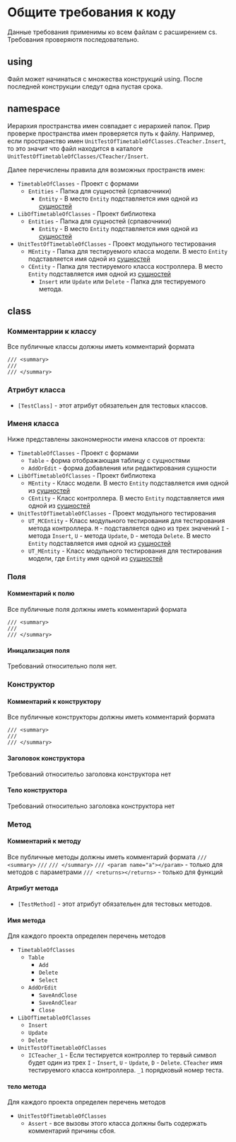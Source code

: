 # Общите требования к коду

Данные требования применимы ко всем файлам с расширением cs.
Требования проверяютя последовательно.

## using

Файл может начинаться с множества конструкций using. После последней конструкции следут одна пустая срока.

## namespace

Иерархия пространства имен совпадает с иерархией папок. Прир проверке пространства имен проверяется путь к файлу.
Например, если пространство имен `UnitTestOfTimetableOfClasses.CTeacher.Insert`, то это значит что файл находится в каталоге `UnitTestOfTimetableOfClasses/CTeacher/Insert`.

Далее перечислены правила для возможных пространств имен:
- `TimetableOfClasses` - Проект с формами
   - `Entities` - Папка для сущностей (српавочники)
	  - `Entity` - В место `Entity` подставляется имя одной из [сущностей](/Docs/entities.md)
- `LibOfTimetableOfClasses` - Проект библиотека
   - `Entities` - Папка для сущностей (српавочники)
	  - `Entity` - В место `Entity` подставляется имя одной из [сущностей](/Docs/entities.md)
- `UnitTestOfTimetableOfClasses` - Проект модульного тестирования
   - `MEntity` - Папка для тестируемого класса модели. В место `Entity` подставляется имя одной из [сущностей](/Docs/entities.md)
   - `СEntity` - Папка для тестируемого класса костроллера. В место `Entity` подставляется имя одной из [сущностей](/Docs/entities.md)
      - `Insert` или `Update` или `Delete` - Папка для тестируемого метода.

## class

### Комментаррии к классу

Все публичные классы должны иметь комментарий формата
```
/// <summary>
/// 
/// </summary>
```

### Атрибут класса

- `[TestClass]` - этот атрибут обязательен для тестовых классов.

### Именя класса

Ниже представлены закономерности имена классов от проекта:
- `TimetableOfClasses` - Проект с формами
   - `Table` - форма отображающая таблицу с сущностями
   - `AddOrEdit` - форма добавления или редактирования сущности
- `LibOfTimetableOfClasses` - Проект библиотека
   - `MEntity` - Класс модели. В место `Entity` подставляется имя одной из [сущностей](/Docs/entities.md)
   - `СEntity` - Класс контроллера. В место `Entity` подставляется имя одной из [сущностей](/Docs/entities.md)
- `UnitTestOfTimetableOfClasses` - Проект модульного тестирования
   - `UT_MСEntity` - Класс модульного тестирования для тестирования метода контроллера. `M` - подставляется одно из трех значений `I` - метода `Insert`, `U` - метода `Update`, `D` - метода `Delete`. В место `Entity` подставляется имя одной из [сущностей](/Docs/entities.md)
   - `UT_MEntity` - Класс модульного тестирования для тестирования модели, где `Entity` имя одной из [сущностей](/Docs/entities.md)

### Поля

#### Комментарий к полю

Все публичные поля должны иметь комментарий формата
```
/// <summary>
/// 
/// </summary>
```

#### Иницализация поля

Требований относительно поля нет.

### Конструктор

#### Комментарий к конструктору

Все публичные конструкторы должны иметь комментарий формата
```
/// <summary>
/// 
/// </summary>
```

#### Заголовок конструктора

Требований относительо заголовка конструктора нет

#### Тело конструктора

Требований относительно заголовка конструктора нет

### Метод

#### Комментарий к методу

Все публичные методы должны иметь комментарий формата
`/// <summary>`
`///`
`/// </summary>`
`/// <param name="a"></param>` - только для методов с параметрами
`/// <returns></returns>` - только для функций

#### Атрибут метода

- `[TestMethod]` - этот атрибут обязательен для тестовых методов.

#### Имя метода

Для каждого проекта определен перечень методов
- `TimetableOfClasses`
   - `Table`
      - `Add`
	  - `Delete`
	  - `Select`
   - `AddOrEdit`
      - `SaveAndClose`
	  - `SaveAndClear`
	  - `Close`
- `LibOfTimetableOfClasses`
   - `Insert`
   - `Update`
   - `Delete`
- `UnitTestOfTimetableOfClasses`
   - `ICTeacher_1` - Если тестируется контроллер то тервый символ будет один из трех `I` - `Insert`, `U` - `Update`, `D` - `Delete`. `CTeacher` имя тестируемого класса контроллера. `_1` порядковый номер теста.

#### тело метода

Для каждого проекта определен перечень методов
- `UnitTestOfTimetableOfClasses`
   - `Assert` - все вызовы этого класса должны быть содержать комментарий причины сбоя.